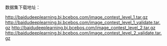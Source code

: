 数据集下载地址：

http://baidudeeplearning.bj.bcebos.com/image_contest_level_1.tar.gz
http://baidudeeplearning.bj.bcebos.com/image_contest_level_1_validate.tar.gz
http://baidudeeplearning.bj.bcebos.com/image_contest_level_2.tar.gz
http://baidudeeplearning.bj.bcebos.com/image_contest_level_2_validate.tar.gz
